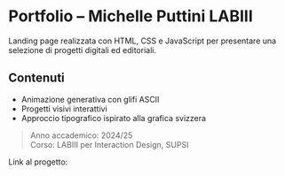 # Portfolio – Michelle Puttini LABIII

Landing page realizzata con HTML, CSS e JavaScript per presentare una selezione di progetti digitali ed editoriali.

## Contenuti
- Animazione generativa con glifi ASCII
- Progetti visivi interattivi
- Approccio tipografico ispirato alla grafica svizzera

> Anno accademico: 2024/25  
> Corso: LABIII per Interaction Design, SUPSI

Link al progetto: 

